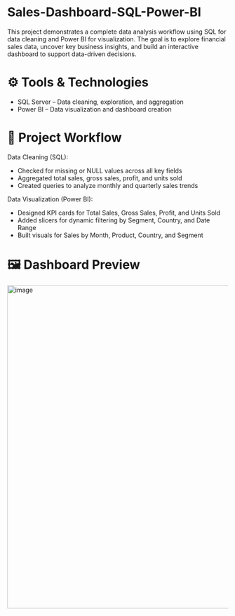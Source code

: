 # Sales-Dashboard-SQL-Power-BI
This project demonstrates a complete data analysis workflow using SQL for data cleaning and Power BI for visualization.  The goal is to explore financial sales data, uncover key business insights, and build an interactive dashboard to support data-driven decisions.

# ⚙️ Tools & Technologies
- SQL Server – Data cleaning, exploration, and aggregation
- Power BI – Data visualization and dashboard creation

# 🧩 Project Workflow
Data Cleaning (SQL):
- Checked for missing or NULL values across all key fields
- Aggregated total sales, gross sales, profit, and units sold
- Created queries to analyze monthly and quarterly sales trends

Data Visualization (Power BI):
- Designed KPI cards for Total Sales, Gross Sales, Profit, and Units Sold
- Added slicers for dynamic filtering by Segment, Country, and Date Range
- Built visuals for Sales by Month, Product, Country, and Segment

# 🖼️ Dashboard Preview
<img width="1312" height="737" alt="image" src="https://github.com/user-attachments/assets/6bfa4204-4459-4357-99e0-aab76d90d990" />

# 
